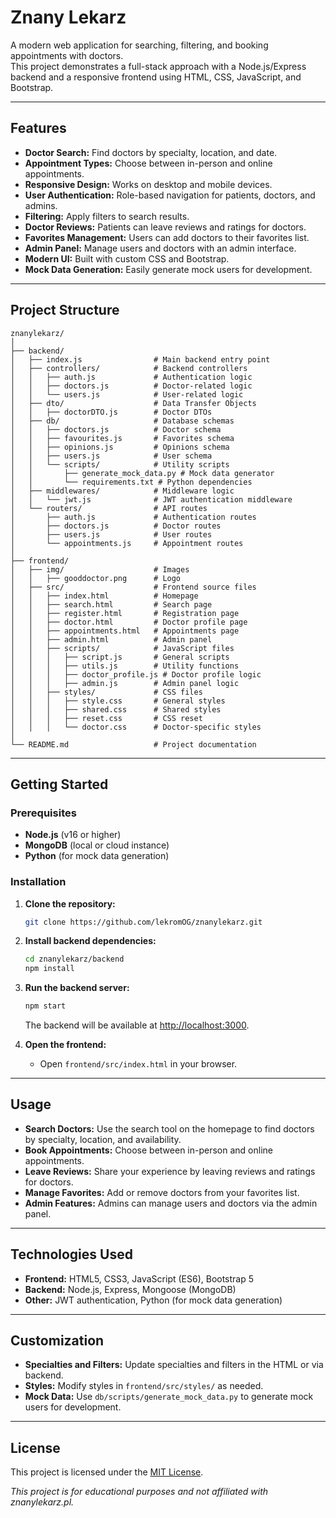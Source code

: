# Znany Lekarz

A modern web application for searching, filtering, and booking appointments with doctors.  
This project demonstrates a full-stack approach with a Node.js/Express backend and a responsive frontend using HTML, CSS, JavaScript, and Bootstrap.

---

## Features

- **Doctor Search:** Find doctors by specialty, location, and date.
- **Appointment Types:** Choose between in-person and online appointments.
- **Responsive Design:** Works on desktop and mobile devices.
- **User Authentication:** Role-based navigation for patients, doctors, and admins.
- **Filtering:** Apply filters to search results.
- **Doctor Reviews:** Patients can leave reviews and ratings for doctors.
- **Favorites Management:** Users can add doctors to their favorites list.
- **Admin Panel:** Manage users and doctors with an admin interface.
- **Modern UI:** Built with custom CSS and Bootstrap.
- **Mock Data Generation:** Easily generate mock users for development.

---

## Project Structure

```
znanylekarz/
│
├── backend/
│   ├── index.js                # Main backend entry point
│   ├── controllers/            # Backend controllers
│   │   ├── auth.js             # Authentication logic
│   │   ├── doctors.js          # Doctor-related logic
│   │   └── users.js            # User-related logic
│   ├── dto/                    # Data Transfer Objects
│   │   ├── doctorDTO.js        # Doctor DTOs
│   ├── db/                     # Database schemas
│   │   ├── doctors.js          # Doctor schema
│   │   ├── favourites.js       # Favorites schema
│   │   ├── opinions.js         # Opinions schema
│   │   ├── users.js            # User schema
│   │   └── scripts/            # Utility scripts
│   │       ├── generate_mock_data.py # Mock data generator
│   │       └── requirements.txt # Python dependencies
│   ├── middlewares/            # Middleware logic
│   │   └── jwt.js              # JWT authentication middleware
│   └── routers/                # API routes
│       ├── auth.js             # Authentication routes
│       ├── doctors.js          # Doctor routes
│       ├── users.js            # User routes
│       └── appointments.js     # Appointment routes
│
├── frontend/
│   ├── img/                    # Images
│   │   ├── gooddoctor.png      # Logo
│   ├── src/                    # Frontend source files
│   │   ├── index.html          # Homepage
│   │   ├── search.html         # Search page
│   │   ├── register.html       # Registration page
│   │   ├── doctor.html         # Doctor profile page
│   │   ├── appointments.html   # Appointments page
│   │   ├── admin.html          # Admin panel
│   │   ├── scripts/            # JavaScript files
│   │   │   ├── script.js       # General scripts
│   │   │   ├── utils.js        # Utility functions
│   │   │   ├── doctor_profile.js # Doctor profile logic
│   │   │   ├── admin.js        # Admin panel logic
│   │   ├── styles/             # CSS files
│   │   │   ├── style.css       # General styles
│   │   │   ├── shared.css      # Shared styles
│   │   │   ├── reset.css       # CSS reset
│   │   │   └── doctor.css      # Doctor-specific styles
│
└── README.md                   # Project documentation
```

---

## Getting Started

### Prerequisites

- **Node.js** (v16 or higher)
- **MongoDB** (local or cloud instance)
- **Python** (for mock data generation)

### Installation

1. **Clone the repository:**
   ```sh
   git clone https://github.com/lekromOG/znanylekarz.git
   ```

2. **Install backend dependencies:**
   ```sh
   cd znanylekarz/backend
   npm install
   ```

3. **Run the backend server:**
   ```sh
   npm start
   ```
   The backend will be available at [http://localhost:3000](http://localhost:3000).

4. **Open the frontend:**
   - Open `frontend/src/index.html` in your browser.

---

## Usage

- **Search Doctors:** Use the search tool on the homepage to find doctors by specialty, location, and availability.
- **Book Appointments:** Choose between in-person and online appointments.
- **Leave Reviews:** Share your experience by leaving reviews and ratings for doctors.
- **Manage Favorites:** Add or remove doctors from your favorites list.
- **Admin Features:** Admins can manage users and doctors via the admin panel.

---

## Technologies Used

- **Frontend:** HTML5, CSS3, JavaScript (ES6), Bootstrap 5
- **Backend:** Node.js, Express, Mongoose (MongoDB)
- **Other:** JWT authentication, Python (for mock data generation)

---

## Customization

- **Specialties and Filters:** Update specialties and filters in the HTML or via backend.
- **Styles:** Modify styles in `frontend/src/styles/` as needed.
- **Mock Data:** Use `db/scripts/generate_mock_data.py` to generate mock users for development.

---

## License

This project is licensed under the [MIT License](LICENSE).

*This project is for educational purposes and not affiliated with znanylekarz.pl.*
